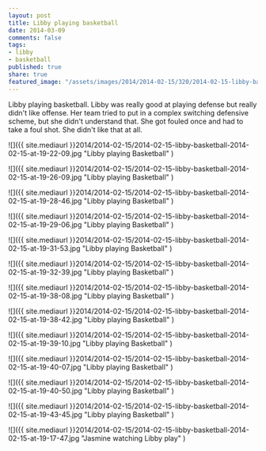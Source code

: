 ```yaml
---
layout: post
title: Libby playing basketball
date: 2014-03-09
comments: false
tags:
- libby
- basketball
published: true
share: true
featured_image: "/assets/images/2014/2014-02-15/320/2014-02-15-libby-basketball-2014-02-15-at-19-17-47.jpg"
---
```

Libby playing basketball. Libby was really good at playing defense but really didn't like offense. Her team tried to put in a complex switching defensive scheme, but she didn't understand that. She got fouled once and had to take a foul shot. She didn't like that at all.

![]({{ site.mediaurl }}2014/2014-02-15/2014-02-15-libby-basketball-2014-02-15-at-19-22-09.jpg "Libby playing Basketball" )

![]({{ site.mediaurl }}2014/2014-02-15/2014-02-15-libby-basketball-2014-02-15-at-19-26-09.jpg "Libby playing Basketball" )

![]({{ site.mediaurl }}2014/2014-02-15/2014-02-15-libby-basketball-2014-02-15-at-19-28-46.jpg "Libby playing Basketball" )

![]({{ site.mediaurl }}2014/2014-02-15/2014-02-15-libby-basketball-2014-02-15-at-19-29-06.jpg "Libby playing Basketball" )

![]({{ site.mediaurl }}2014/2014-02-15/2014-02-15-libby-basketball-2014-02-15-at-19-31-53.jpg "Libby playing Basketball" )

![]({{ site.mediaurl }}2014/2014-02-15/2014-02-15-libby-basketball-2014-02-15-at-19-32-39.jpg "Libby playing Basketball" )

![]({{ site.mediaurl }}2014/2014-02-15/2014-02-15-libby-basketball-2014-02-15-at-19-38-08.jpg "Libby playing Basketball" )

![]({{ site.mediaurl }}2014/2014-02-15/2014-02-15-libby-basketball-2014-02-15-at-19-38-42.jpg "Libby playing Basketball" )

![]({{ site.mediaurl }}2014/2014-02-15/2014-02-15-libby-basketball-2014-02-15-at-19-39-10.jpg "Libby playing Basketball" )

![]({{ site.mediaurl }}2014/2014-02-15/2014-02-15-libby-basketball-2014-02-15-at-19-40-07.jpg "Libby playing Basketball" )

![]({{ site.mediaurl }}2014/2014-02-15/2014-02-15-libby-basketball-2014-02-15-at-19-40-50.jpg "Libby playing Basketball" )

![]({{ site.mediaurl }}2014/2014-02-15/2014-02-15-libby-basketball-2014-02-15-at-19-43-45.jpg "Libby playing Basketball" )

![]({{ site.mediaurl }}2014/2014-02-15/2014-02-15-libby-basketball-2014-02-15-at-19-17-47.jpg "Jasmine watching Libby play" )


